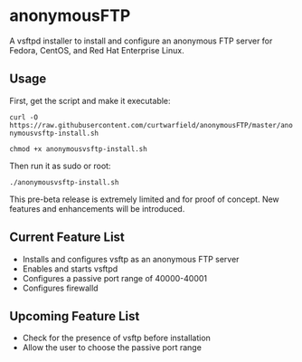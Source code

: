 # anonymousFTP
A vsftpd installer to install and configure an anonymous FTP server for Fedora, CentOS, and Red Hat Enterprise Linux.

## Usage

First, get the script and make it executable:

`curl -O https://raw.githubusercontent.com/curtwarfield/anonymousFTP/master/anonymousvsftp-install.sh`

`chmod +x anonymousvsftp-install.sh`

Then run it as sudo or root:

`./anonymousvsftp-install.sh`

This pre-beta release is extremely limited and for proof of concept. New features and enhancements will be introduced.

## Current Feature List

- Installs and configures vsftp as an anonymous FTP server
- Enables and starts vsftpd
- Configures a passive port range of 40000-40001
- Configures firewalld

## Upcoming Feature List

- Check for the presence of vsftp before installation
- Allow the user to choose the passive port range
